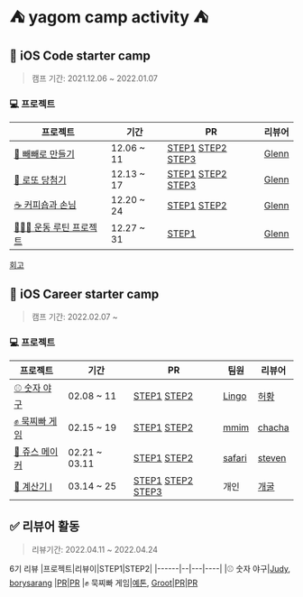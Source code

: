 # ⛺️ yagom camp activity ⛺️

## 🧸 iOS Code starter camp
>캠프 기간:  2021.12.06 ~ 2022.01.07

### 💻 프로젝트

|프로젝트|기간|PR|리뷰어|
|------|--|---|----|
[🍪 빼빼로 만들기](https://github.com/cherrishRed/swift-starter-week1)|12.06 ~ 11|[STEP1](https://github.com/yagom-academy/swift-starter-week1/pull/25)  [STEP2](https://github.com/yagom-academy/swift-starter-week1/pull/47)  [STEP3](https://github.com/yagom-academy/swift-starter-week1/pull/58)| [Glenn](https://github.com/Journey36)|
|[🎲 로또 당첨기](https://github.com/cherrishRed/swift-starter-week2)|12.13 ~ 17|[STEP1](https://github.com/yagom-academy/swift-starter-week2/pull/2) [STEP2](https://github.com/yagom-academy/swift-starter-week2/pull/13) [STEP3](https://github.com/yagom-academy/swift-starter-week2/pull/21) | [Glenn](https://github.com/Journey36)|
[☕️ 커피숍과 손님](https://github.com/cherrishRed/swift-starter-week3)|12.20 ~ 24|[STEP1](https://github.com/yagom-academy/swift-starter-week3/pull/3) [STEP2](https://github.com/yagom-academy/swift-starter-week3/pull/13) | [Glenn](https://github.com/Journey36)|
|[🏋🏻‍♀️ 운동 루틴 프로젝트](https://github.com/cherrishRed/swift-starter-week4)|12.27 ~ 31|[STEP1](https://github.com/yagom-academy/swift-starter-week4/pull/4)| [Glenn](https://github.com/Journey36)|

[회고](https://velog.io/@cherrish_red/야곰의-코드-스타터-캠프-리뷰)


## 🐻 iOS Career starter camp
>캠프 기간:  2022.02.07 ~ 

### 💻 프로젝트

|프로젝트|기간|PR|팀원|리뷰어|
|------|--|---|----|---|
|[⚾️ 숫자 야구](https://github.com/cherrishRed/ios-number-baseball) |02.08 ~ 11| [STEP1](https://github.com/yagom-academy/ios-number-baseball/pull/77) [STEP2](https://github.com/yagom-academy/ios-number-baseball/pull/91)|[Lingo](https://github.com/llingo)|[허황](https://github.com/HJEHA)
|[✊ 묵찌빠 게임](https://github.com/cherrishRed/ios-rock-paper-scissors)|02.15 ~ 19|[STEP1](https://github.com/yagom-academy/ios-rock-paper-scissors/pull/113) [STEP2](https://github.com/yagom-academy/ios-rock-paper-scissors/pull/124)|[mmim](https://github.com/josh0318)|[chacha](https://github.com/ChaminLee)
|[🧃 쥬스 메이커](https://github.com/cherrishRed/ios-juice-maker)|02.21 ~ 03.11|[STEP1](https://github.com/yagom-academy/ios-juice-maker/pull/181) [STEP2](https://github.com/yagom-academy/ios-juice-maker/pull/200)|[safari](https://github.com/saafaaari)| [steven](https://github.com/stevenkim18)
|[🧮 계산기 I](https://github.com/cherrishRed/ios-calculator-app)|03.14 ~ 25|[STEP1](https://github.com/yagom-academy/ios-calculator-app/pull/164) [STEP2](https://github.com/yagom-academy/ios-calculator-app/pull/185) [STEP3](https://github.com/yagom-academy/ios-calculator-app/pull/204)|개인| [개굴](https://github.com/yoo-kie)

## ✅ 리뷰어 활동
>리뷰기간: 2022.04.11 ~ 2022.04.24

6기 리뷰
|프로젝트|리뷰이|STEP1|STEP2|
|------|--|---|----|
|⚾️ 숫자 야구|[Judy](https://github.com/Judy-999), [borysarang](https://github.com/yusw10) |[PR](https://github.com/yagom-academy/ios-number-baseball/pull/98)|[PR](https://github.com/yagom-academy/ios-number-baseball/pull/111)
|✊ 묵찌빠 게임|[예톤](https://github.com/yeeton37), [Groot](https://github.com/Groot-94)|[PR](https://github.com/yagom-academy/ios-rock-paper-scissors/pull/138)|[PR](https://github.com/yagom-academy/ios-rock-paper-scissors/pull/148)
